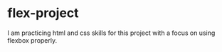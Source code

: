 # flex-project
I am practicing html and css skills for this project with a focus on using flexbox properly.